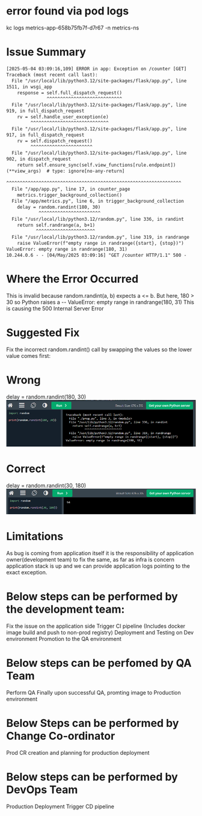 # error found via pod logs
kc logs metrics-app-658b75fb7f-d7r67 -n metrics-ns

# Issue Summary
```
[2025-05-04 03:09:16,109] ERROR in app: Exception on /counter [GET]
Traceback (most recent call last):
  File "/usr/local/lib/python3.12/site-packages/flask/app.py", line 1511, in wsgi_app
    response = self.full_dispatch_request()
               ^^^^^^^^^^^^^^^^^^^^^^^^^^^^
  File "/usr/local/lib/python3.12/site-packages/flask/app.py", line 919, in full_dispatch_request
    rv = self.handle_user_exception(e)
         ^^^^^^^^^^^^^^^^^^^^^^^^^^^^^
  File "/usr/local/lib/python3.12/site-packages/flask/app.py", line 917, in full_dispatch_request
    rv = self.dispatch_request()
         ^^^^^^^^^^^^^^^^^^^^^^^
  File "/usr/local/lib/python3.12/site-packages/flask/app.py", line 902, in dispatch_request
    return self.ensure_sync(self.view_functions[rule.endpoint])(**view_args)  # type: ignore[no-any-return]
           ^^^^^^^^^^^^^^^^^^^^^^^^^^^^^^^^^^^^^^^^^^^^^^^^^^^^^^^^^^^^^^^^^
  File "/app/app.py", line 17, in counter_page
    metrics.trigger_background_collection()
  File "/app/metrics.py", line 6, in trigger_background_collection
    delay = random.randint(180, 30)
            ^^^^^^^^^^^^^^^^^^^^^^^
  File "/usr/local/lib/python3.12/random.py", line 336, in randint
    return self.randrange(a, b+1)
           ^^^^^^^^^^^^^^^^^^^^^^
  File "/usr/local/lib/python3.12/random.py", line 319, in randrange
    raise ValueError(f"empty range in randrange({start}, {stop})")
ValueError: empty range in randrange(180, 31)
10.244.0.6 - - [04/May/2025 03:09:16] "GET /counter HTTP/1.1" 500 -
```

# Where the Error Occurred
This is invalid because random.randint(a, b) expects a <= b. But here, 180 > 30
so Python raises a -- ValueError: empty range in randrange(180, 31)
This is causing the 500 Internal Server Error

# Suggested Fix
Fix the incorrect random.randint() call by swapping the values so the lower value comes first:

# Wrong 
delay = random.randint(180, 30)
![Execption](./counter_execption.png)

# Correct
delay = random.randint(30, 180)
![Success](./counter_success.png)

# Limitations
As bug is coming from application itself it is the responsibility of application owner(development team) to fix the same, as far as infra is concern application stack is up and we can provide application logs pointing to the exact exception.

# Below steps can be performed by the development team:
Fix the issue on the application side
Trigger CI pipeline (Includes docker image build and push to non-prod registry)
Deployment and Testing on Dev environment
Promotion to the QA environment

# Below steps can be perfomed by QA Team
Perform QA
Finally upon successful QA, promting image to Production environment

# Below Steps can be performed by Change Co-ordinator
Prod CR creation and planning for production deployment

# Below steps can be performed by DevOps Team
Production Deployment Trigger CD pipeline

